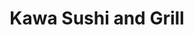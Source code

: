 ---
layout: place
title: "Kawa Sushi and Grill"
permalink: /michigan/rockford/kawa-sushi-and-grill.html
stateAbbr: MI
stateName: Michigan
cityName: Rockford
seo:
  name: "Kawa Sushi and Grill"
  type: Restaurant
  links: http://www.kawarockford.com/
description: "Looking for sushi in Rockford, Michigan? Check out Kawa Sushi and Grill for a delightful Japanese dining experience. Enjoy a variety of sushi and other dishe..."
place_id: ChIJLX_rnPr_GIgRMWK9NLvZzX8
photos:
  - name: >-
      places/ChIJLX_rnPr_GIgRMWK9NLvZzX8/photos/AeeoHcL60y9VZ7uv8gcBHp9IFw1VePfKQa-GKQPomLfyLAJC4wkfNZ5ErsQnCsgHA8vehjtQr-93jL8tmMsH0R8kat954P25lV2ZuOWvyIFTOukX_Kfzwj0FGQAnrgTfuVGpIiwddHBZDjD81XyEnJZq1cLLY5vX8f92tGRRnKQR8M8_N6DonynO-ocugca0NA7s4OlmzR7KfXCHBJxUMHhuY9FHR_s8ZbM_mwwgysU8_p9WvI_wOzhwylEeggUJTTEr015aV-GmBktuvFZJGH_GHVL8bw2SVYaYd0apFcxUN56ioQ
    widthPx: 2364
    heightPx: 1773
    authorAttributions:
      - displayName: Kawa Sushi and Grill
        uri: https://maps.google.com/maps/contrib/104553666456213934422
        photoUri: >-
          https://lh3.googleusercontent.com/a-/ALV-UjWS4cq4CODNNiCGfTc850vDgWuY7NgKEG_e2S-2OOgdg-XiE5o=s100-p-k-no-mo
    flagContentUri: >-
      https://www.google.com/local/imagery/report/?cb_client=maps_api_places.places_api&image_key=!1e10!2sAF1QipNfC6i9tBcni0pyJdWkzffsts7m8MnwuTZyoR84&hl=en-US
    googleMapsUri: >-
      https://www.google.com/maps/place//data=!3m4!1e2!3m2!1sAF1QipNfC6i9tBcni0pyJdWkzffsts7m8MnwuTZyoR84!2e10!4m2!3m1!1s0x8818fffa9ceb7f2d:0x7fcdd9bb34bd6231
  - name: >-
      places/ChIJLX_rnPr_GIgRMWK9NLvZzX8/photos/AeeoHcKRO6bBcL3rgI0c72CaLGI1l7hgTRlah7Zy7MuMBj1SvCs2SRk1zIpx00ztjoC7VuzcG41beq38bIERjSUnPRhmaphGdOiyVWsL5sO2Q24c7NXGC7ohu9T2rZOXOgTGzHksT5IQcmbdGNikVOqIs0hr5ci6rbC4nlXIphBuLu7vulRP6mAOI_avJjiJ3FdVry-r52pz7YBfGyCfCUZ6Ff2c0DVEIyab1yAVEH4ujmamaQq8CxOrg5DxKmWRG3OxnM9mmsTPVNH5GP2jNhPcL7HhZnNzWoLNT2d22rp79uB6JVtoZxgCaV4HTWC9E8SCWl8bATMucc-yrnKRqqoCmgZcpcav_jt0W__sK1V4gb86Z-2PftRc3B45_PpA2sYOWmlRO1tLHJsCAmaYFWzUnV5Uxv8ElmrJRSapBtx7PtNQclE
    widthPx: 3515
    heightPx: 1719
    authorAttributions:
      - displayName: Janet Shy
        uri: https://maps.google.com/maps/contrib/109899827690406737937
        photoUri: >-
          https://lh3.googleusercontent.com/a/ACg8ocIqAd0KJYDjUKx0TgrL89ety82S5LISs9qRNJSXx2qciQaqWg=s100-p-k-no-mo
    flagContentUri: >-
      https://www.google.com/local/imagery/report/?cb_client=maps_api_places.places_api&image_key=!1e10!2sCIHM0ogKEICAgMCwk6buswE&hl=en-US
    googleMapsUri: >-
      https://www.google.com/maps/place//data=!3m4!1e2!3m2!1sCIHM0ogKEICAgMCwk6buswE!2e10!4m2!3m1!1s0x8818fffa9ceb7f2d:0x7fcdd9bb34bd6231
  - name: >-
      places/ChIJLX_rnPr_GIgRMWK9NLvZzX8/photos/AeeoHcIpb3Ra1_1H7MqQBFEzeToWyFlvMCTKyI5qVGEeq0ETTEdsH1Kb0OZIk-x1CdkxjG5U39Np-QUf_Vs0psSEIwYiHoXXP9aTvzLK3GTBN7f_C_lPgFD277dJ6GrgbolzMKjCqv1fgZebMeuYtbBXoR_axh3_KsLip8WUEB2tS-tOT7TdgPCCrkS4wiyHZndQoPZoX25XByNktZ1MJvS4d32uGYY9iGcchOPhfEAF3n-rjO1mGbaO0ekHkJYeaSCuSged29sIHYdQBiu8PBiTGPv67-wmTAUHdPqXJ62uvSMMYbp-zo_UK6fLLqMy6JVBhgNvYAssqWU3XBpZp_psgxKYY6MSAJY61mfcWtsF19WPMGql6WSP7zsJPPORD08tRxNRGc0OQ8_8og2Bi2NpkDL28OoOSNxn3JofQIPpsqRLpgZH
    widthPx: 4032
    heightPx: 3024
    authorAttributions:
      - displayName: Morghan Nelson
        uri: https://maps.google.com/maps/contrib/104442545855911225998
        photoUri: >-
          https://lh3.googleusercontent.com/a/ACg8ocLrrXS8zrMqBSDPKT2uNmLFrAgIdEhNf9GDcptMsLgq9k2Ecw=s100-p-k-no-mo
    flagContentUri: >-
      https://www.google.com/local/imagery/report/?cb_client=maps_api_places.places_api&image_key=!1e10!2sCIHM0ogKEICAgIDXo8TtwgE&hl=en-US
    googleMapsUri: >-
      https://www.google.com/maps/place//data=!3m4!1e2!3m2!1sCIHM0ogKEICAgIDXo8TtwgE!2e10!4m2!3m1!1s0x8818fffa9ceb7f2d:0x7fcdd9bb34bd6231
  - name: >-
      places/ChIJLX_rnPr_GIgRMWK9NLvZzX8/photos/AeeoHcKsNmizUAVJpwIOQlPSUmyZQQcXkI1yBYvY1jS8LMZ1j4KT2ptO713aSHYPk4uy_vfN_9S2hYIAQSRmg2pga8qc8_9bb6JBYUcrUxeJz4HBYuPE9kTJeRfLQa8cnUA2x5Ceuj8V1bIKczZF-dliRWv_Itin9qS2NQ-6AKcoT9F3Bje3sFrdQwophKdjTFg6s8s7_i27cilJ0IdNHXsXz559yLbyxQOqSwdEwmlWcW9HTG5MoTTp7wg_oqc-JdQyqmywLGslrBU-889RPy6bmdyhobZULBf2B7DD81huLKd_WmddMgJZXm2SntSmy156NjIHv9GjUA4gVnLofpH3j9pU6rgSG3P799DV0QrqBxIZC4l4hDIs6gxKXWQAbXQVajSbI1ywelJLFA1DCv3LkJMRizJI7wsVn2oJYu3V0zv-cQ
    widthPx: 1440
    heightPx: 1440
    authorAttributions:
      - displayName: Heather Lockwood
        uri: https://maps.google.com/maps/contrib/112894161461469078699
        photoUri: >-
          https://lh3.googleusercontent.com/a/ACg8ocLUf48dAwfwGDu13_XrNCVAQN5y4wPhFL9lI-tItYowAu10Ww=s100-p-k-no-mo
    flagContentUri: >-
      https://www.google.com/local/imagery/report/?cb_client=maps_api_places.places_api&image_key=!1e10!2sCIHM0ogKEICAgMCg_qmPcA&hl=en-US
    googleMapsUri: >-
      https://www.google.com/maps/place//data=!3m4!1e2!3m2!1sCIHM0ogKEICAgMCg_qmPcA!2e10!4m2!3m1!1s0x8818fffa9ceb7f2d:0x7fcdd9bb34bd6231
  - name: >-
      places/ChIJLX_rnPr_GIgRMWK9NLvZzX8/photos/AeeoHcJk41Tz53I3moqPqBeZGic_YQ0p20RUfFjUQIrmsD2LnTTIGrwoaoFluOdRiLzUfTWsLEMbM_pv8E4s1Q3b6mx6RWPvWnvOFf8K54H3m8Fk3SNjtU4fcfPrACD1sHxsPg2D_eqz69hhEgTvWLUMyXIfRIgBEGVGaT7Gjo8TSAmpgHaxi209HNPDKVs_W38wnNzy4fZYb1IDED8KZuRGWfgNCyyGkqKVfYKJb5Ym5KVpEPLHnVidxQWL83tKSPFEEO7TJGWUg0GWa82LCBu1gvx8tiO4BRHKLQfUtMk6sMJZK5EzkgqnyNBVI1RSB1oZ9u9fTZW17-A42jbMjzhFmGQCDjKMrRE2vpBd57x85SL9cWYPxDIHs5igiNI3J2ad9IPXeRKdW3O_XmX9LpNcCsHh7YBAjf_V0D2jz0CPDcBXGcCl
    widthPx: 3000
    heightPx: 4000
    authorAttributions:
      - displayName: anonymous
        uri: https://maps.google.com/maps/contrib/107058487255867051046
        photoUri: >-
          https://lh3.googleusercontent.com/a-/ALV-UjVoGlUvDdM3tyH8QUrEmL483GYSQfKuobH_x6zqCq5VQerBFLM46w=s100-p-k-no-mo
    flagContentUri: >-
      https://www.google.com/local/imagery/report/?cb_client=maps_api_places.places_api&image_key=!1e10!2sCIHM0ogKEICAgIDP1siYkAE&hl=en-US
    googleMapsUri: >-
      https://www.google.com/maps/place//data=!3m4!1e2!3m2!1sCIHM0ogKEICAgIDP1siYkAE!2e10!4m2!3m1!1s0x8818fffa9ceb7f2d:0x7fcdd9bb34bd6231
  - name: >-
      places/ChIJLX_rnPr_GIgRMWK9NLvZzX8/photos/AeeoHcKZVxk1emwFHlunITCYNV2oq3m_ttTj1eXIrasSGicJnvT0BrRloZgPkgEKhabyqSgSzhtjm5EzY2Lbm-QFQ3mJrmRLDfg8Ny299REYgve2kHxb5egvJmq-wBCgkZ81L8rv2iiB7bE-QWkmgvMnsts3Oj3cfBV9mpd4JnR8Zm04DOp4ewJWRjInIsPQw2mK_fnUlDrpkap1qA4eIoiPSiy6MVBu9xnYpldl9iZKdayuPo-2W4GRUEOsSv1EO0-q99lhIBxVuBh_E1DaNFp1U8_hlIAxsQzLYMAE9BHj-1-CL_xFhZqjVjpAg8gVTloPB76HQDIgL5vsGmzV3n3rdKrFFi_qFpuTM4nNKjoKsqR601yPDlC2OL9N2gC9w17qKurzgll2Oj5k-LR7YhiFmusvqOuPv2LsMqbyB9T9EKHiCw
    widthPx: 4032
    heightPx: 2268
    authorAttributions:
      - displayName: Courtney Mora
        uri: https://maps.google.com/maps/contrib/115128716090142360996
        photoUri: >-
          https://lh3.googleusercontent.com/a-/ALV-UjVVWIAiLJgxwJbHCmpMD6WVRkg4vlplTvH1rVJT9Gt0j09Qu3A=s100-p-k-no-mo
    flagContentUri: >-
      https://www.google.com/local/imagery/report/?cb_client=maps_api_places.places_api&image_key=!1e10!2sCIHM0ogKEICAgIDux_CTUg&hl=en-US
    googleMapsUri: >-
      https://www.google.com/maps/place//data=!3m4!1e2!3m2!1sCIHM0ogKEICAgIDux_CTUg!2e10!4m2!3m1!1s0x8818fffa9ceb7f2d:0x7fcdd9bb34bd6231
  - name: >-
      places/ChIJLX_rnPr_GIgRMWK9NLvZzX8/photos/AeeoHcKCPCDUixnIiSFKGbGXRcJ7BufZGXXs9cS8Bo3slwZriy1ymsZvfc-ucFdSdJEKuf713-kAx_wpdjvrXFmUvEgmW0ACatZ84FzO1e878N1ETVqMneEijp_secT5C13Difbr2mOzpUrq2FBBlBaLses4aVqNp3_b9APdVhsSolP2bTAAwnU0bCm2ic13p4lKreESH4eengExHYLbyGBazOYuUmlp11CrwGaC2aI836kVJEiu-jkPBLpcZvqCR1Z3MRlzn7hbhe6nsqghlBy0zTOBAGcacRsqlEvRBfTLT16VqkJpGbc8Bs-qEsBIZ7sQAbXnGgzIRJC-nu5Oe15dtFXX7MhW5NifP7IXyOdynM-TzwjFPK8sPcFnTCBYJe82mtsngExMtmvilNHooPyzOyLTZKYydDD3CSi0yROcpolhaXV4
    widthPx: 1290
    heightPx: 1724
    authorAttributions:
      - displayName: Elizabeth Chatman
        uri: https://maps.google.com/maps/contrib/108433213401049322856
        photoUri: >-
          https://lh3.googleusercontent.com/a-/ALV-UjUbH3ytbVJBZoNTUX-69mm1TMmkuQU64kT0XqD59nvEn8nacV7h=s100-p-k-no-mo
    flagContentUri: >-
      https://www.google.com/local/imagery/report/?cb_client=maps_api_places.places_api&image_key=!1e10!2sCIHM0ogKEICAgIDXyZHE3QE&hl=en-US
    googleMapsUri: >-
      https://www.google.com/maps/place//data=!3m4!1e2!3m2!1sCIHM0ogKEICAgIDXyZHE3QE!2e10!4m2!3m1!1s0x8818fffa9ceb7f2d:0x7fcdd9bb34bd6231
  - name: >-
      places/ChIJLX_rnPr_GIgRMWK9NLvZzX8/photos/AeeoHcKQw7N_RwN3vdVgYjhSw7a5DpX06BWyHpIMna2KeevYQJursFyzCcQd5J3NXrY9EZuYhaMTJkqpXth9qzyuc1LR7VcCoCe2z7G6rnMT8IhYr4iieUdTVFXh4wKKPnZIwEZsyjQ7iT102cVpdblq84acVwkz5cxHvqeqT5IllydyM3DiMS_kJWSK4mzW3SG2FEX2P0rBNLbSd0Exb2jgUEuh28OABX-Qz5hrbtpxKTvLZN3_j1eLZfSs4pEhKzEnGIQnk0PrOtqYf_EAe5Snswpm2N-80cBVc3VAxInXElNzSq_yj4-hQJIdAKXm18Q-kOB01s-Hjj3p7uyaAUVQ5sPuopZbSvoxGRg74z_BtstG516zfetkZ9YUvipdLfzRww0-CgN8UnYZT1eHLYyVpZnJm94_-wZGnhpRkiP_OIvYikY
    widthPx: 3024
    heightPx: 4032
    authorAttributions:
      - displayName: Waan Wonder World
        uri: https://maps.google.com/maps/contrib/107936645498520672518
        photoUri: >-
          https://lh3.googleusercontent.com/a-/ALV-UjUehaf1gaqp8XSH9A3fwTfV6fBhEldBXf0wcmMX0npz9tRlw8_VVQ=s100-p-k-no-mo
    flagContentUri: >-
      https://www.google.com/local/imagery/report/?cb_client=maps_api_places.places_api&image_key=!1e10!2sCIHM0ogKEICAgICJqqLAoQE&hl=en-US
    googleMapsUri: >-
      https://www.google.com/maps/place//data=!3m4!1e2!3m2!1sCIHM0ogKEICAgICJqqLAoQE!2e10!4m2!3m1!1s0x8818fffa9ceb7f2d:0x7fcdd9bb34bd6231
  - name: >-
      places/ChIJLX_rnPr_GIgRMWK9NLvZzX8/photos/AeeoHcIM5516LNtp4UUFLPn5Oo5-LVtWCLHnb_iV_daIgMYVZVVHy38tH6auTZ92VlKl7dab11lgyxZ6yl3FL1TfqL9kf__NmnXTjlEVwenmt5j-B80DiaO69bbju6KdlSzl018vanxSfaqqcqk7RKE7E1K6nWIiqE_vVveb8klsj8skBPyJMCkqjcqT1STKTr4NhAoO9IZ_RYWitTeI7IwPKStk5UPf5Rr3DoGgxCZh5ITBr671qPUH4iVPNcky9dclpYH84Fw4xdopaZO2h3gcoDEAg06qVffTkodLOTsyVYjU_T13f2_ec2zAOthjhVrSpoNsca81c5d5LdioBRUDKZXUFXB63PjFDTeGj0ImtV6pAbez4t73UuQlXXU6DlWJt4QRdIVZg9d01eH1angY0LZ9FuZb1KY-EVK4tcxTvP9xVFM
    widthPx: 1440
    heightPx: 1440
    authorAttributions:
      - displayName: Heather Lockwood
        uri: https://maps.google.com/maps/contrib/112894161461469078699
        photoUri: >-
          https://lh3.googleusercontent.com/a/ACg8ocLUf48dAwfwGDu13_XrNCVAQN5y4wPhFL9lI-tItYowAu10Ww=s100-p-k-no-mo
    flagContentUri: >-
      https://www.google.com/local/imagery/report/?cb_client=maps_api_places.places_api&image_key=!1e10!2sCIHM0ogKEICAgMCg_qmPsAE&hl=en-US
    googleMapsUri: >-
      https://www.google.com/maps/place//data=!3m4!1e2!3m2!1sCIHM0ogKEICAgMCg_qmPsAE!2e10!4m2!3m1!1s0x8818fffa9ceb7f2d:0x7fcdd9bb34bd6231
  - name: >-
      places/ChIJLX_rnPr_GIgRMWK9NLvZzX8/photos/AeeoHcJxyD24JkFotUypt1hj3BQvSQ4ar0jAWUYt96ko2m4feHyn2F1OW5445pF7q4cHc9qSuJMp2NuzK9hcHc5ksXFzF5DOMwMB3JXfqS1J_aICLUgDznimAgDUbCafTgShgeZdTLJYumWyIVAo02yra5fIKk39F_u3AzMduql8KjpMrPb67kUayT_kOyT5Y4i9EjrUPnSzVTebZNKzzOZPVjXq1eueDTBKAM573CXexPrtOD4jyQ9K_p3bJ0eHHTw1gqT4lUK6sCceDUWnZXfXofLnQtLRB5FJBTgQ-moraSbHgagxs9wAk6LbBY-sSH9kpTPIyrMTURNLddaSD3DjhLkRwKVRlcY6VW8bWsWe4Jug2MRzLeTY7ICD8_bTZ-rfQrEU3JEmo91ViOjtATmReWwYITubB0Dcjajk_DIeQixGWQ
    widthPx: 3072
    heightPx: 4080
    authorAttributions:
      - displayName: Jonathan Tasman
        uri: https://maps.google.com/maps/contrib/101763290188060771185
        photoUri: >-
          https://lh3.googleusercontent.com/a-/ALV-UjVCTEGfS_sTmxBNqQbbRuxNC5RukJVylWGSwbpaUZZwi3FWSRP3wQ=s100-p-k-no-mo
    flagContentUri: >-
      https://www.google.com/local/imagery/report/?cb_client=maps_api_places.places_api&image_key=!1e10!2sCIHM0ogKEICAgIDxrN2zPw&hl=en-US
    googleMapsUri: >-
      https://www.google.com/maps/place//data=!3m4!1e2!3m2!1sCIHM0ogKEICAgIDxrN2zPw!2e10!4m2!3m1!1s0x8818fffa9ceb7f2d:0x7fcdd9bb34bd6231
address: '8 E Bridge St NE #104a, Rockford, MI 49341, USA'
street: '8 E Bridge St NE #104a'
city: Rockford
state: MI
zip: '49341'
country: USA
neighborhood: null
latitude: '43.119412'
longitude: '-85.561908'
accessibility_options:
  wheelchairAccessibleParking: true
  wheelchairAccessibleEntrance: true
  wheelchairAccessibleRestroom: true
  wheelchairAccessibleSeating: true
business_status: OPERATIONAL
name: Kawa Sushi and Grill
google_maps_links:
  directionsUri: >-
    https://www.google.com/maps/dir//''/data=!4m7!4m6!1m1!4e2!1m2!1m1!1s0x8818fffa9ceb7f2d:0x7fcdd9bb34bd6231!3e0
  placeUri: https://maps.google.com/?cid=9209256211109470769
  writeAReviewUri: >-
    https://www.google.com/maps/place//data=!4m3!3m2!1s0x8818fffa9ceb7f2d:0x7fcdd9bb34bd6231!12e1
  reviewsUri: >-
    https://www.google.com/maps/place//data=!4m4!3m3!1s0x8818fffa9ceb7f2d:0x7fcdd9bb34bd6231!9m1!1b1
  photosUri: >-
    https://www.google.com/maps/place//data=!4m3!3m2!1s0x8818fffa9ceb7f2d:0x7fcdd9bb34bd6231!10e5
primary_type: Sushi Restaurant
opening_hours:
  regular: null
  current: null
secondary_opening_hours:
  regular:
    weekdayDescriptions: null
    type: null
  current:
    weekdayDescriptions: null
    type: null
phone: (616) 884-0220
price_level: null
price_range: $20 &ndash; $30
rating: '4.7'
rating_count: 450
website: http://www.kawarockford.com/
reviews:
  - name: >-
      places/ChIJLX_rnPr_GIgRMWK9NLvZzX8/reviews/ChZDSUhNMG9nS0VJQ0FnTURnb0k3allREAE
    relativePublishTimeDescription: a month ago
    rating: 5
    text:
      text: >-
        Really great dinner! Prompt service and food arrived quickly. For drinks
        enjoyed the sangria and sav blanc. For apps the gyoza and edamame with
        spice garlic were delish! Birria ramen was a large portion and friend
        said it was very good. I had the fried rice which was a large portion,
        and the pink slip roll was great. Another friend had the Cali roll and
        Lisa Lisa roll and said both were good as well. And since we were
        celebrating a birthday we received a tempura ice cream, so yummy! Three
        drinks, two apps and the entrees/rolls was just over $100, not bad!!
      languageCode: en
    originalText:
      text: >-
        Really great dinner! Prompt service and food arrived quickly. For drinks
        enjoyed the sangria and sav blanc. For apps the gyoza and edamame with
        spice garlic were delish! Birria ramen was a large portion and friend
        said it was very good. I had the fried rice which was a large portion,
        and the pink slip roll was great. Another friend had the Cali roll and
        Lisa Lisa roll and said both were good as well. And since we were
        celebrating a birthday we received a tempura ice cream, so yummy! Three
        drinks, two apps and the entrees/rolls was just over $100, not bad!!
      languageCode: en
    authorAttribution:
      displayName: Tasha Novak
      uri: https://www.google.com/maps/contrib/113486480713416994048/reviews
      photoUri: >-
        https://lh3.googleusercontent.com/a-/ALV-UjV_qMhyZVwMEfNGz1weIOzqFrbjlgDK-W8ez32uS7W1-Ls330M=s128-c0x00000000-cc-rp-mo-ba4
    publishTime: '2025-02-22T00:04:45.523396Z'
    flagContentUri: >-
      https://www.google.com/local/review/rap/report?postId=ChZDSUhNMG9nS0VJQ0FnTURnb0k3allREAE&d=17924085&t=1
    googleMapsUri: >-
      https://www.google.com/maps/reviews/data=!4m6!14m5!1m4!2m3!1sChZDSUhNMG9nS0VJQ0FnTURnb0k3allREAE!2m1!1s0x8818fffa9ceb7f2d:0x7fcdd9bb34bd6231
  - name: >-
      places/ChIJLX_rnPr_GIgRMWK9NLvZzX8/reviews/ChdDSUhNMG9nS0VJQ0FnTUN3azZiV3hBRRAB
    relativePublishTimeDescription: 3 weeks ago
    rating: 5
    text:
      text: >-
        We always enjoy our meal here. The place seems very clean and the staff
        all seem to care about customers. The service is speedy overall and our
        hot food was hot.
      languageCode: en
    originalText:
      text: >-
        We always enjoy our meal here. The place seems very clean and the staff
        all seem to care about customers. The service is speedy overall and our
        hot food was hot.
      languageCode: en
    authorAttribution:
      displayName: Janet Shy
      uri: https://www.google.com/maps/contrib/109899827690406737937/reviews
      photoUri: >-
        https://lh3.googleusercontent.com/a/ACg8ocIqAd0KJYDjUKx0TgrL89ety82S5LISs9qRNJSXx2qciQaqWg=s128-c0x00000000-cc-rp-mo-ba5
    publishTime: '2025-03-21T00:03:58.141611Z'
    flagContentUri: >-
      https://www.google.com/local/review/rap/report?postId=ChdDSUhNMG9nS0VJQ0FnTUN3azZiV3hBRRAB&d=17924085&t=1
    googleMapsUri: >-
      https://www.google.com/maps/reviews/data=!4m6!14m5!1m4!2m3!1sChdDSUhNMG9nS0VJQ0FnTUN3azZiV3hBRRAB!2m1!1s0x8818fffa9ceb7f2d:0x7fcdd9bb34bd6231
  - name: >-
      places/ChIJLX_rnPr_GIgRMWK9NLvZzX8/reviews/ChZDSUhNMG9nS0VJQ0FnTUN3MVBhellREAE
    relativePublishTimeDescription: 4 weeks ago
    rating: 5
    text:
      text: >-
        Everything is excellent, Jessica is an awesome server! It it would be
        nice to have dimmer light in the bar area. And… the outside patio should
        be screened off from Coldwell Banker next door. Some live palm trees
        would be nice outside.

        Love it! 😊
      languageCode: en
    originalText:
      text: >-
        Everything is excellent, Jessica is an awesome server! It it would be
        nice to have dimmer light in the bar area. And… the outside patio should
        be screened off from Coldwell Banker next door. Some live palm trees
        would be nice outside.

        Love it! 😊
      languageCode: en
    authorAttribution:
      displayName: Stephen Allie
      uri: https://www.google.com/maps/contrib/108913126018619561587/reviews
      photoUri: >-
        https://lh3.googleusercontent.com/a/ACg8ocJefab0gBRYfv9jwv5j_ZnixJr4RMeL9arDCKYw7EWLRCXjmA=s128-c0x00000000-cc-rp-mo
    publishTime: '2025-03-16T21:14:29.339063Z'
    flagContentUri: >-
      https://www.google.com/local/review/rap/report?postId=ChZDSUhNMG9nS0VJQ0FnTUN3MVBhellREAE&d=17924085&t=1
    googleMapsUri: >-
      https://www.google.com/maps/reviews/data=!4m6!14m5!1m4!2m3!1sChZDSUhNMG9nS0VJQ0FnTUN3MVBhellREAE!2m1!1s0x8818fffa9ceb7f2d:0x7fcdd9bb34bd6231
  - name: >-
      places/ChIJLX_rnPr_GIgRMWK9NLvZzX8/reviews/ChZDSUhNMG9nS0VJQ0FnTURRbDRMNFZREAE
    relativePublishTimeDescription: 4 weeks ago
    rating: 5
    text:
      text: >-
        To start I’d like to shout out to Dylan our server for being an all
        around pleasant, upbeat and attentive server. Good service really is an
        important part of a meal and embodied all the attributes you hope for
        when going out to eat. Thank you Dylan!


        Ok so this was my second time here, the first being when they had very
        first opened and I wasn’t particularly impressed- not a  negative
        experience, just nothing that drew me back.


        My fiancé suggested we try it again since he didn’t go with me the first
        time and I’m quite happy to report it was a phenomenal idea. The house
        salad was fresh, bright and well varied in texture and composition - not
        to mention it was quite large for just a “half” portion. The bibimbap
        (which we got in the hot stone bowl but I cannot remember the term for
        that sorry!) was also very good and was about 50/50 veggies to rice
        which is a win for me because nothing is more dissatisfying than a bowl
        that’s nothing but rice. Lastly, we got the ultimate Kawa roll which is
        what really turned my opinion around since I only ordered sushi the
        first time. This roll was absolutely jammed with flavors while remaining
        very well balanced and well rolled to boot.


        Good lighting, not too loud or echoing, clean feel, comfortable seating,
        quick turn around even when it was busy and at the end of the night.


        **tonight I also found out they have a patio that overlooks the river.
        We’re not quite to nighttime patio season so we sat inside but we look
        forward to checking out that area out in the future**
      languageCode: en
    originalText:
      text: >-
        To start I’d like to shout out to Dylan our server for being an all
        around pleasant, upbeat and attentive server. Good service really is an
        important part of a meal and embodied all the attributes you hope for
        when going out to eat. Thank you Dylan!


        Ok so this was my second time here, the first being when they had very
        first opened and I wasn’t particularly impressed- not a  negative
        experience, just nothing that drew me back.


        My fiancé suggested we try it again since he didn’t go with me the first
        time and I’m quite happy to report it was a phenomenal idea. The house
        salad was fresh, bright and well varied in texture and composition - not
        to mention it was quite large for just a “half” portion. The bibimbap
        (which we got in the hot stone bowl but I cannot remember the term for
        that sorry!) was also very good and was about 50/50 veggies to rice
        which is a win for me because nothing is more dissatisfying than a bowl
        that’s nothing but rice. Lastly, we got the ultimate Kawa roll which is
        what really turned my opinion around since I only ordered sushi the
        first time. This roll was absolutely jammed with flavors while remaining
        very well balanced and well rolled to boot.


        Good lighting, not too loud or echoing, clean feel, comfortable seating,
        quick turn around even when it was busy and at the end of the night.


        **tonight I also found out they have a patio that overlooks the river.
        We’re not quite to nighttime patio season so we sat inside but we look
        forward to checking out that area out in the future**
      languageCode: en
    authorAttribution:
      displayName: Jade Vanderjagt
      uri: https://www.google.com/maps/contrib/110380344525405055532/reviews
      photoUri: >-
        https://lh3.googleusercontent.com/a/ACg8ocKm8yGtzQM9MJyUEdnp5ZiXaBo9wW8cDXWsaktc2bJu1Ynz7A=s128-c0x00000000-cc-rp-mo
    publishTime: '2025-03-15T02:52:51.085186Z'
    flagContentUri: >-
      https://www.google.com/local/review/rap/report?postId=ChZDSUhNMG9nS0VJQ0FnTURRbDRMNFZREAE&d=17924085&t=1
    googleMapsUri: >-
      https://www.google.com/maps/reviews/data=!4m6!14m5!1m4!2m3!1sChZDSUhNMG9nS0VJQ0FnTURRbDRMNFZREAE!2m1!1s0x8818fffa9ceb7f2d:0x7fcdd9bb34bd6231
  - name: >-
      places/ChIJLX_rnPr_GIgRMWK9NLvZzX8/reviews/ChdDSUhNMG9nS0VJQ0FnSURuOHYtRXB3RRAB
    relativePublishTimeDescription: 6 months ago
    rating: 5
    text:
      text: >-
        This restaurant was very cozy! The food tasted absolutely delicious.
        Each time I visit it’s an amazing atmosphere and experience. My
        waitress, Jewel, was so kind and helpful. She gave great
        recommendations. I had a great time here!
      languageCode: en
    originalText:
      text: >-
        This restaurant was very cozy! The food tasted absolutely delicious.
        Each time I visit it’s an amazing atmosphere and experience. My
        waitress, Jewel, was so kind and helpful. She gave great
        recommendations. I had a great time here!
      languageCode: en
    authorAttribution:
      displayName: Amelia Martin
      uri: https://www.google.com/maps/contrib/105592916212899372574/reviews
      photoUri: >-
        https://lh3.googleusercontent.com/a-/ALV-UjWhdEFhsDUl06ZTFdL6wEw6MuE7ZcSvnVRkrJVJcl3ILH0rlXwr=s128-c0x00000000-cc-rp-mo
    publishTime: '2024-10-04T21:57:26.218413Z'
    flagContentUri: >-
      https://www.google.com/local/review/rap/report?postId=ChdDSUhNMG9nS0VJQ0FnSURuOHYtRXB3RRAB&d=17924085&t=1
    googleMapsUri: >-
      https://www.google.com/maps/reviews/data=!4m6!14m5!1m4!2m3!1sChdDSUhNMG9nS0VJQ0FnSURuOHYtRXB3RRAB!2m1!1s0x8818fffa9ceb7f2d:0x7fcdd9bb34bd6231
parking_options:
  freeParkingLot: true
  freeStreetParking: true
  valetParking: false
payment_options:
  acceptsCreditCards: true
  acceptsCashOnly: false
allow_dogs: null
curbside_pickup: false
delivery: true
dine_in: true
good_for_children: true
good_for_groups: true
good_for_sports: false
live_music: false
menu_for_children: true
outdoor_seating: true
reservable: true
restroom: true
serves_beer: true
serves_breakfast: false
serves_brunch: false
serves_cocktails: true
serves_coffee: false
serves_dinner: true
serves_dessert: true
serves_lunch: true
serves_vegetarian_food: true
serves_wine: true
takeout: true
summary: null

---